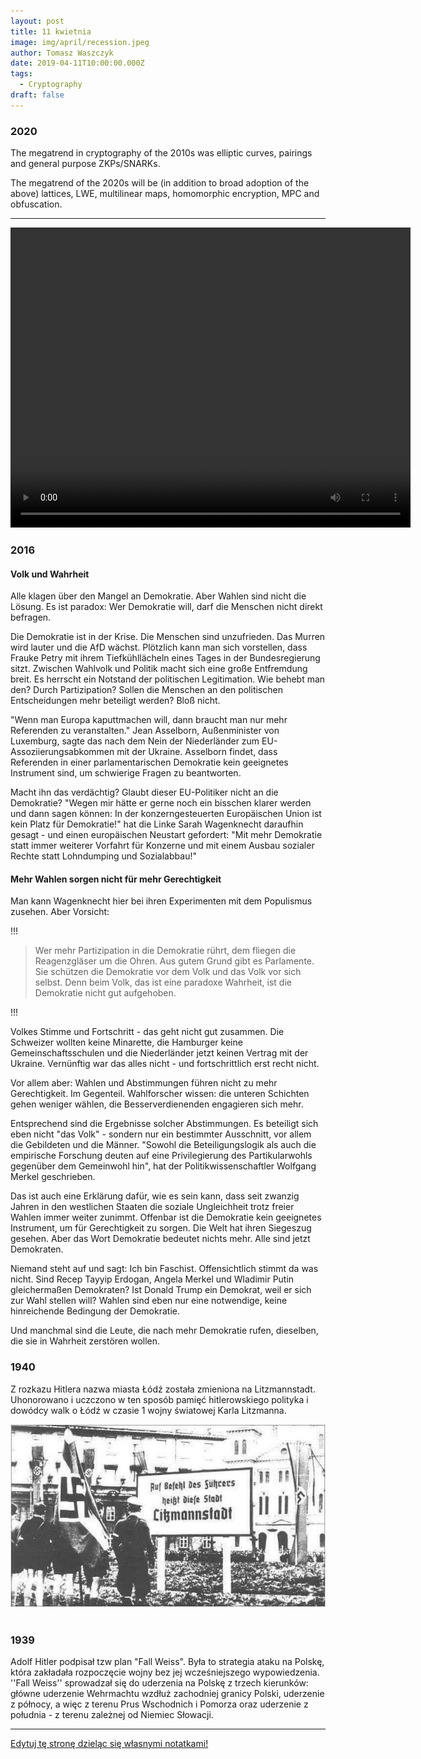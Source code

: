 ```yaml
---
layout: post
title: 11 kwietnia
image: img/april/recession.jpeg
author: Tomasz Waszczyk
date: 2019-04-11T10:00:00.000Z
tags:
  - Cryptography
draft: false
---
```


### 2020

The megatrend in cryptography of the 2010s was elliptic curves, pairings and general purpose ZKPs/SNARKs.

The megatrend of the 2020s will be (in addition to broad adoption of the above) lattices, LWE, multilinear maps, homomorphic encryption, MPC and obfuscation.

---

<video width="640" height="480" controls>
  <source src="./movies/april/yesminister.mp4" type="video/mp4">
Your browser does not support the video tag.
</video>

### 2016

#### Volk und Wahrheit

Alle klagen über den Mangel an Demokratie. Aber Wahlen sind nicht die Lösung. Es ist paradox: Wer Demokratie will, darf die Menschen nicht direkt befragen.

Die Demokratie ist in der Krise. Die Menschen sind unzufrieden. Das Murren wird lauter und die AfD wächst. Plötzlich kann man sich vorstellen, dass Frauke Petry mit ihrem Tiefkühllächeln eines Tages in der Bundesregierung sitzt. Zwischen Wahlvolk und Politik macht sich eine große Entfremdung breit. Es herrscht ein Notstand der politischen Legitimation. Wie behebt man den? Durch Partizipation? Sollen die Menschen an den politischen Entscheidungen mehr beteiligt werden? Bloß nicht.

"Wenn man Europa kaputtmachen will, dann braucht man nur mehr Referenden zu veranstalten." Jean Asselborn, Außenminister von Luxemburg, sagte das nach dem Nein der Niederländer zum EU-Assoziierungsabkommen mit der Ukraine. Asselborn findet, dass Referenden in einer parlamentarischen Demokratie kein geeignetes Instrument sind, um schwierige Fragen zu beantworten.

Macht ihn das verdächtig? Glaubt dieser EU-Politiker nicht an die Demokratie? "Wegen mir hätte er gerne noch ein bisschen klarer werden und dann sagen können: In der konzerngesteuerten Europäischen Union ist kein Platz für Demokratie!" hat die Linke Sarah Wagenknecht daraufhin gesagt - und einen europäischen Neustart gefordert: "Mit mehr Demokratie statt immer weiterer Vorfahrt für Konzerne und mit einem Ausbau sozialer Rechte statt Lohndumping und Sozialabbau!"

#### Mehr Wahlen sorgen nicht für mehr Gerechtigkeit

Man kann Wagenknecht hier bei ihren Experimenten mit dem Populismus zusehen. Aber Vorsicht: 

!!!

> Wer mehr Partizipation in die Demokratie rührt, dem fliegen die Reagenzgläser um die Ohren. Aus gutem Grund gibt es Parlamente. Sie schützen die Demokratie vor dem Volk und das Volk vor sich selbst. Denn beim Volk, das ist eine paradoxe Wahrheit, ist die Demokratie nicht gut aufgehoben.

!!!

Volkes Stimme und Fortschritt - das geht nicht gut zusammen. Die Schweizer wollten keine Minarette, die Hamburger keine Gemeinschaftsschulen und die Niederländer jetzt keinen Vertrag mit der Ukraine. Vernünftig war das alles nicht - und fortschrittlich erst recht nicht.

Vor allem aber: Wahlen und Abstimmungen führen nicht zu mehr Gerechtigkeit. Im Gegenteil. Wahlforscher wissen: die unteren Schichten gehen weniger wählen, die Besserverdienenden engagieren sich mehr.

Entsprechend sind die Ergebnisse solcher Abstimmungen. Es beteiligt sich eben nicht "das Volk" - sondern nur ein bestimmter Ausschnitt, vor allem die Gebildeten und die Männer. "Sowohl die Beteiligungslogik als auch die empirische Forschung deuten auf eine Privilegierung des Partikularwohls gegenüber dem Gemeinwohl hin", hat der Politikwissenschaftler Wolfgang Merkel geschrieben.

Das ist auch eine Erklärung dafür, wie es sein kann, dass seit zwanzig Jahren in den westlichen Staaten die soziale Ungleichheit trotz freier Wahlen immer weiter zunimmt. Offenbar ist die Demokratie kein geeignetes Instrument, um für Gerechtigkeit zu sorgen. Die Welt hat ihren Siegeszug gesehen. Aber das Wort Demokratie bedeutet nichts mehr. Alle sind jetzt Demokraten.

Niemand steht auf und sagt: Ich bin Faschist. Offensichtlich stimmt da was nicht. Sind Recep Tayyip Erdogan, Angela Merkel und Wladimir Putin gleichermaßen Demokraten? Ist Donald Trump ein Demokrat, weil er sich zur Wahl stellen will? Wahlen sind eben nur eine notwendige, keine hinreichende Bedingung der Demokratie.

Und manchmal sind die Leute, die nach mehr Demokratie rufen, dieselben, die sie in Wahrheit zerstören wollen.

### 1940

Z rozkazu Hitlera nazwa miasta Łódź została zmieniona na Litzmannstadt. Uhonorowano i uczczono w ten sposób pamięć hitlerowskiego polityka i dowódcy walk o Łódź w czasie 1 wojny światowej Karla Litzmanna.

<img src="./img/april/litzmannstadt.jpg"/><br><br>

### 1939

Adolf Hitler podpisał tzw plan "Fall Weiss". Była to strategia ataku na Polskę, która zakładała rozpoczęcie wojny bez jej wcześniejszego wypowiedzenia. ''Fall Weiss'' sprowadzał się do uderzenia na Polskę z trzech kierunków: główne uderzenie Wehrmachtu wzdłuż zachodniej granicy Polski, uderzenie z północy, a więc z terenu Prus Wschodnich i Pomorza oraz uderzenie z południa - z terenu zależnej od Niemiec Słowacji.

---

<a href="https://github.com/TomaszWaszczyk/historia.waszczyk.com/edit/master/src/content/april-11.md" target="_blank">Edytuj tę stronę dzieląc się własnymi notatkami!</a>
